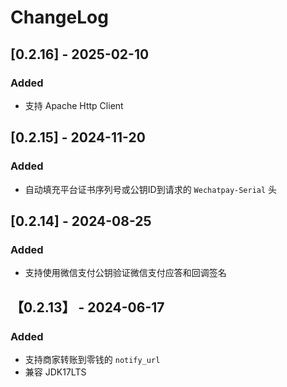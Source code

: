 # ChangeLog

## [0.2.16] - 2025-02-10

### Added

+ 支持 Apache Http Client


## [0.2.15] - 2024-11-20

### Added

+ 自动填充平台证书序列号或公钥ID到请求的 `Wechatpay-Serial` 头

## [0.2.14] - 2024-08-25

### Added

+ 支持使用微信支付公钥验证微信支付应答和回调签名

## 【0.2.13】 - 2024-06-17

### Added

+ 支持商家转账到零钱的 `notify_url`
+ 兼容 JDK17LTS
